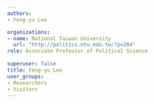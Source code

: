 ```yaml
---
authors:
- Feng-yu Lee

organizations:
- name: National Taiwan University
  url: "http://politics.ntu.edu.tw/?p=284"
role: Associate Professor of Political Science
  
superuser: false
title: Feng-yu Lee
user_groups:
- Researchers
- Visitors
---
```





